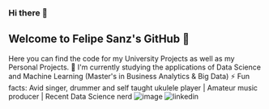 ### Hi there 👋
## Welcome to Felipe Sanz's GitHub 👨
Here you can find the code for my University Projects as well as my Personal Projects.
🌱 I'm currently studying the applications of Data Science and Machine Learning (Master's in Business Analytics & Big Data)
⚡ Fun facts: Avid singer, drummer and self taught ukulele player | Amateur music producer | Recent Data Science nerd
![image]({https://www.linkedin.com/in/felipesanze/})
![linkedin](https://img.shields.io/badge/LinkedIn-0077B5?style=for-the-badge&logo=linkedin&logoColor=white)

<!--
**felipesanze/felipesanze** is a ✨ _special_ ✨ repository because its `README.md` (this file) appears on your GitHub profile.

Here are some ideas to get you started:

- 🔭 I’m currently working on ...
- 🌱 I’m currently learning ...
- 👯 I’m looking to collaborate on ...
- 🤔 I’m looking for help with ...
- 💬 Ask me about ...
- 📫 How to reach me: ...
- 😄 Pronouns: ...
- ⚡ Fun fact: ...
-->
